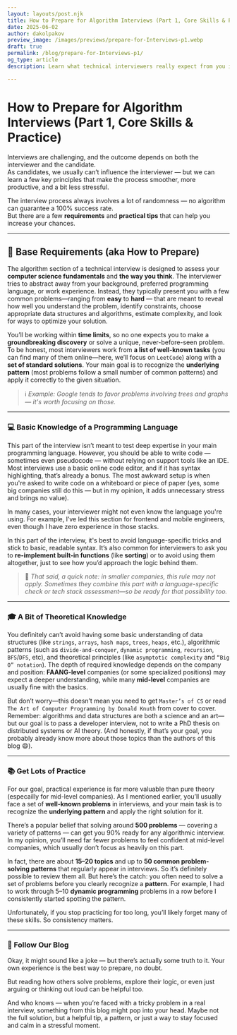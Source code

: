 ```yaml
---
layout: layouts/post.njk
title: How to Prepare for Algorithm Interviews (Part 1, Core Skills & Practice)
date: 2025-06-02
author: dakolpakov
preview_image: /images/previews/prepare-for-Interviews-p1.webp
draft: true
permalink: /blog/prepare-for-Interviews-p1/
og_type: article
description: Learn what technical interviewers really expect from you in algorithmic interviews. We break down the key requirements, from language skills to theoretical knowledge and practical problem-solving patterns.

---
```


# How to Prepare for Algorithm Interviews (Part 1, Core Skills & Practice)

Interviews are challenging, and the outcome depends on both the interviewer and the candidate.  
As candidates, we usually can’t influence the interviewer — but we can learn a few key principles that make the process smoother, more productive, and a bit less stressful.

The interview process always involves a lot of randomness — no algorithm can guarantee a 100% success rate.  
But there are a few **requirements** and **practical tips** that can help you increase your chances.

---

## 🧱 Base Requirements (aka How to Prepare)

The algorithm section of a technical interview is designed to assess your **computer science fundamentals** and **the way you think**.
The interviewer tries to abstract away from your background, preferred programming language, or work experience. 
Instead, they typically present you with a few common problems—ranging from **easy** to **hard** — that are meant to reveal how well you understand the problem, identify constraints, choose appropriate data structures and algorithms, estimate complexity, and look for ways to optimize your solution.

You’ll be working within **time limits**, so no one expects you to make a **groundbreaking discovery** or solve a unique, never-before-seen problem.
To be honest, most interviewers work from **a list of well-known tasks** (you can find many of them online—here, we’ll focus on `LeetCode`) along with a **set of standard solutions**.
Your main goal is to recognize the **underlying pattern** (most problems follow a small number of common patterns) and apply it correctly to the given situation.

> ℹ️ *Example: Google tends to favor problems involving trees and graphs — it's worth focusing on those.*

---

### 💻 Basic Knowledge of a Programming Language

This part of the interview isn’t meant to test deep expertise in your main programming language.
However, you should be able to write code — sometimes even pseudocode — without relying on support tools like an IDE.
Most interviews use a basic online code editor, and if it has syntax highlighting, that’s already a bonus.
The most awkward setup is when you're asked to write code on a whiteboard or piece of paper (yes, some big companies still do this — but in my opinion, it adds unnecessary stress and brings no value).

In many cases, your interviewer might not even know the language you're using.
For example, I’ve led this section for frontend and mobile engineers, even though I have zero experience in those stacks.

In this part of the interview, it's best to avoid language-specific tricks and stick to basic, readable syntax.
It’s also common for interviewers to ask you to **re-implement built-in functions** (like **sorting**) or to avoid using them altogether, just to see how you’d approach the logic behind them.

> 📝 *That said, a quick note: in smaller companies, this rule may not apply. Sometimes they combine this part with a language-specific check or tech stack assessment—so be ready for that possibility too.*

---

### 🎓 A Bit of Theoretical Knowledge

You definitely can’t avoid having some basic understanding of data structures (like `strings`, `arrays`, `hash maps`, `trees`, `heaps`, etc.), algorithmic patterns (such as `divide-and-conquer`, `dynamic programming`, `recursion`, `BFS`/`DFS`, etc), and theoretical principles (like `asymptotic complexity` and `“Big O” notation`).
The depth of required knowledge depends on the company and position: **FAANG-level** companies (or some specialized positions) may expect a deeper understanding, while many **mid-level** companies are usually fine with the basics.

But don’t worry—this doesn’t mean you need to get `Master’s of CS` or read `The Art of Computer Programming by Donald Knuth` from cover to cover. Remember: algorithms and data structures are both a science and an art—but our goal is to pass a developer interview, not to write a PhD thesis on distributed systems or AI theory. (And honestly, if that’s your goal, you probably already know more about those topics than the authors of this blog 😄).

---

### 📚 Get Lots of Practice

For our goal, practical experience is far more valuable than pure theory (especailly for mid-level companies).
As I mentioned earlier, you’ll usually face a set of **well-known problems** in interviews, and your main task is to recognize the **underlying pattern** and apply the right solution for it.

There’s a popular belief that solving around **500 problems** — covering a variety of patterns — can get you 90% ready for any algorithmic interview.
In my opinion, you’ll need far fewer problems to feel confident at mid-level companies, which usually don’t focus as heavily on this part.

In fact, there are about **15–20 topics** and up to **50 common problem-solving patterns** that regularly appear in interviews. 
So it’s definitely possible to review them all. But here’s the catch: you often need to solve a set of problems before you clearly recognize a **pattern**. For example, I had to work through 5–10 **dynamic programming** problems in a row before I consistently started spotting the pattern.

Unfortunately, if you stop practicing for too long, you’ll likely forget many of these skills. So consistency matters.

---

### 👣 Follow Our Blog

Okay, it might sound like a joke — but there’s actually some truth to it.
Your own experience is the best way to prepare, no doubt. 

But reading how others solve problems, explore their logic, or even just arguing or thinking out loud can be helpful too. 

And who knows — when you’re faced with a tricky problem in a real interview, something from this blog might pop into your head. Maybe not the full solution, but a helpful tip, a pattern, or just a way to stay focused and calm in a stressful moment.


